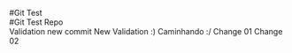 #Git Test \
#Git Test Repo \
Validation new commit
New Validation :)
Caminhando :/
Change 01
Change 02
